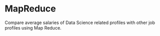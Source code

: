 # MapReduce
Compare average salaries of Data Science related profiles with other job profiles using Map Reduce. 

